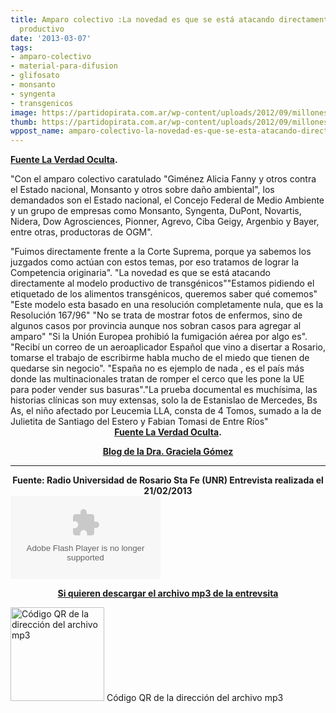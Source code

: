 ```yaml
---
title: Amparo colectivo :La novedad es que se está atacando directamente al modelo
  productivo
date: '2013-03-07'
tags:
- amparo-colectivo
- material-para-difusion
- glifosato
- monsanto
- syngenta
- transgenicos
image: https://partidopirata.com.ar/wp-content/uploads/2012/09/millonescontramonsanto.jpg
thumb: https://partidopirata.com.ar/wp-content/uploads/2012/09/millonescontramonsanto-150x150.jpg
wppost_name: amparo-colectivo-la-novedad-es-que-se-esta-atacando-directamente-al-modelo-productivo
---
```


<strong><a href="http://www.laverdadoculta.com.ar/2013/03/amparo-colectivo-la-novedad-es-que-se.html" target="_blank">Fuente La Verdad Oculta</a>.</strong>

"Con el amparo colectivo caratulado "Giménez Alicia Fanny y otros contra el Estado nacional, Monsanto y otros sobre daño ambiental", los demandados son el Estado nacional, el Concejo Federal de Medio Ambiente y un grupo de empresas como Monsanto, Syngenta, DuPont, Novartis, Nidera, Dow Agrosciences, Pionner, Agrevo, Ciba Geigy, Argenbio y Bayer, entre otras, productoras de OGM".
<div>
<div style="text-align: left;">"Fuimos directamente frente a la Corte Suprema, porque ya sabemos los juzgados como actúan con estos temas, por eso tratamos de lograr la Competencia originaria". "La novedad es que se está atacando directamente al modelo productivo de transgénicos""Estamos pidiendo el etiquetado de los alimentos transgénicos, queremos saber qué comemos" "Este modelo esta basado en una resolución completamente nula, que es la Resolución 167/96" "No se trata de mostrar fotos de enfermos, sino de algunos casos por provincia aunque nos sobran casos para agregar al amparo" "Si la Unión Europea prohibió la fumigación aérea por algo es". "Recibí un correo de un aeroaplicador Español que vino a disertar a Rosario, tomarse el trabajo de escribirme habla mucho de el miedo que tienen de quedarse sin negocio". "España no es ejemplo de nada , es el país más donde las multinacionales tratan de romper el cerco que les pone la UE para poder vender sus basuras"."La prueba documental es muchísima, las historias clínicas son muy extensas, solo la de Estanislao de Mercedes, Bs As, el niño afectado por Leucemia LLA, consta de 4 Tomos, sumado a la de Julietita de Santiago del Estero y Fabian Tomasi de Entre Ríos"</div>
<div style="text-align: center;"></div>
<div style="text-align: center;"><strong><a href="http://www.laverdadoculta.com.ar/2013/03/amparo-colectivo-la-novedad-es-que-se.html" target="_blank">Fuente La Verdad Oculta</a>.</strong></div>
</div>
<p style="text-align: center;"><strong><a href="http://ecos-deromang.blogspot.com" target="_blank">Blog de la Dra. Graciela Gómez</a></strong></p>


<hr />

<div style="text-align: center;"><strong>Fuente: Radio Universidad de Rosario Sta Fe (UNR) Entrevista realizada el 21/02/2013</strong></div>
<object id="player1847528" width="240" height="133" classid="clsid:d27cdb6e-ae6d-11cf-96b8-444553540000" codebase="http://download.macromedia.com/pub/shockwave/cabs/flash/swflash.cab#version=6,0,40,0"><param name="AllowScriptAccess" value="always" /><param name="allowFullScreen" value="true" /><param name="wmode" value="transparent" /><param name="src" value="http://www.ivoox.com/playerivoox_ee_1847528_1.html" /><param name="allowfullscreen" value="true" /><param name="allowscriptaccess" value="always" /><embed id="player1847528" width="240" height="133" type="application/x-shockwave-flash" src="http://www.ivoox.com/playerivoox_ee_1847528_1.html" AllowScriptAccess="always" allowFullScreen="true" wmode="transparent" allowfullscreen="true" allowscriptaccess="always" /></object>
<p style="text-align: center;"><strong><a href="http://www.ivoox.com/novedad-es-se-esta-atacando-directamente_md_1847528_1.mp3" target="_blank">Si quieren descargar el archivo mp3 de la entrevsita</a></strong></p>


<a href="https://partidopirata.com.ar/wp-content/uploads/2013/03/chart3.png"><img class="size-full wp-image-8660" alt="Código QR de la dirección del archivo mp3" src="https://partidopirata.com.ar/wp-content/uploads/2013/03/chart3.png" width="150" height="150" /></a> Código QR de la dirección del archivo mp3

